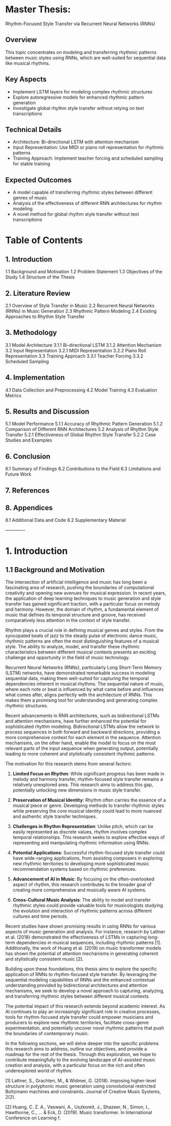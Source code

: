 # Master Thesis:
Rhythm-Focused Style Transfer via Recurrent Neural Networks (RNNs)

## Overview
This topic concentrates on modeling and transferring rhythmic patterns between music styles using RNNs, which are well-suited for sequential data like musical rhythms.

## Key Aspects
- Implement LSTM layers for modeling complex rhythmic structures
- Explore autoregressive models for enhanced rhythmic pattern generation
- Investigate global rhythm style transfer without relying on text transcriptions

## Technical Details
- Architecture: Bi-directional LSTM with attention mechanism
- Input Representation: Use MIDI or piano roll representation for rhythmic patterns
- Training Approach: Implement teacher forcing and scheduled sampling for stable training

## Expected Outcomes
- A model capable of transferring rhythmic styles between different genres of music
- Analysis of the effectiveness of different RNN architectures for rhythm modeling
- A novel method for global rhythm style transfer without text transcriptions

# Table of Contents

## 1. Introduction
   1.1 Background and Motivation
   1.2 Problem Statement
   1.3 Objectives of the Study
   1.4 Structure of the Thesis

## 2. Literature Review
   2.1 Overview of Style Transfer in Music
   2.2 Recurrent Neural Networks (RNNs) in Music Generation
   2.3 Rhythmic Pattern Modeling
   2.4 Existing Approaches to Rhythm Style Transfer

## 3. Methodology
   3.1 Model Architecture
       3.1.1 Bi-directional LSTM
       3.1.2 Attention Mechanism
   3.2 Input Representation
       3.2.1 MIDI Representation
       3.2.2 Piano Roll Representation
   3.3 Training Approach
       3.3.1 Teacher Forcing
       3.3.2 Scheduled Sampling

## 4. Implementation
   4.1 Data Collection and Preprocessing
   4.2 Model Training
   4.3 Evaluation Metrics

## 5. Results and Discussion
   5.1 Model Performance
       5.1.1 Accuracy of Rhythmic Pattern Generation
       5.1.2 Comparison of Different RNN Architectures
   5.2 Analysis of Rhythm Style Transfer
       5.2.1 Effectiveness of Global Rhythm Style Transfer
       5.2.2 Case Studies and Examples

## 6. Conclusion
   6.1 Summary of Findings
   6.2 Contributions to the Field
   6.3 Limitations and Future Work

## 7. References

## 8. Appendices
   8.1 Additional Data and Code
   8.2 Supplementary Material

————-

# 1. Introduction

## 1.1 Background and Motivation

The intersection of artificial intelligence and music has long been a fascinating area of research, pushing the boundaries of computational creativity and opening new avenues for musical expression. In recent years, the application of deep learning techniques to music generation and style transfer has gained significant traction, with a particular focus on melody and harmony. However, the domain of rhythm, a fundamental element of music that defines its temporal structure and groove, has received comparatively less attention in the context of style transfer.

Rhythm plays a crucial role in defining musical genres and styles. From the syncopated beats of jazz to the steady pulse of electronic dance music, rhythmic patterns are often the most distinguishing features of a musical style. The ability to analyze, model, and transfer these rhythmic characteristics between different musical contexts presents an exciting challenge and opportunity in the field of music technology.

Recurrent Neural Networks (RNNs), particularly Long Short-Term Memory (LSTM) networks, have demonstrated remarkable success in modeling sequential data, making them well-suited for capturing the temporal dependencies inherent in musical rhythms. The sequential nature of music, where each note or beat is influenced by what came before and influences what comes after, aligns perfectly with the architecture of RNNs. This makes them a promising tool for understanding and generating complex rhythmic structures.

Recent advancements in RNN architectures, such as bidirectional LSTMs and attention mechanisms, have further enhanced the potential for sophisticated rhythm modeling. Bidirectional LSTMs allow the network to process sequences in both forward and backward directions, providing a more comprehensive context for each element in the sequence. Attention mechanisms, on the other hand, enable the model to focus on the most relevant parts of the input sequence when generating output, potentially leading to more coherent and stylistically consistent rhythmic patterns.

The motivation for this research stems from several factors:

1. **Limited Focus on Rhythm**: While significant progress has been made in melody and harmony transfer, rhythm-focused style transfer remains a relatively unexplored area. This research aims to address this gap, potentially unlocking new dimensions in music style transfer.

2. **Preservation of Musical Identity**: Rhythm often carries the essence of a musical piece or genre. Developing methods to transfer rhythmic styles while preserving the core musical identity could lead to more nuanced and authentic style transfer techniques.

3. **Challenges in Rhythm Representation**: Unlike pitch, which can be easily represented as discrete values, rhythm involves complex temporal relationships. This research seeks to explore effective ways of representing and manipulating rhythmic information using RNNs.

4. **Potential Applications**: Successful rhythm-focused style transfer could have wide-ranging applications, from assisting composers in exploring new rhythmic territories to developing more sophisticated music recommendation systems based on rhythmic preferences.

5. **Advancement of AI in Music**: By focusing on the often-overlooked aspect of rhythm, this research contributes to the broader goal of creating more comprehensive and musically aware AI systems.

6. **Cross-Cultural Music Analysis**: The ability to model and transfer rhythmic styles could provide valuable tools for musicologists studying the evolution and interaction of rhythmic patterns across different cultures and time periods.

Recent studies have shown promising results in using RNNs for various aspects of music generation and analysis. For instance, research by Lattner et al. (2018) demonstrated the effectiveness of LSTMs in capturing long-term dependencies in musical sequences, including rhythmic patterns [1]. Additionally, the work of Huang et al. (2019) on music transformer models has shown the potential of attention mechanisms in generating coherent and stylistically consistent music [2].

Building upon these foundations, this thesis aims to explore the specific application of RNNs to rhythm-focused style transfer. By leveraging the sequential modeling capabilities of RNNs and the enhanced contextual understanding provided by bidirectional architectures and attention mechanisms, we seek to develop a novel approach to capturing, analyzing, and transferring rhythmic styles between different musical contexts.

The potential impact of this research extends beyond academic interest. As AI continues to play an increasingly significant role in creative processes, tools for rhythm-focused style transfer could empower musicians and producers to explore new rhythmic territories, facilitate cross-genre experimentation, and potentially uncover novel rhythmic patterns that push the boundaries of contemporary music.

In the following sections, we will delve deeper into the specific problems this research aims to address, outline our objectives, and provide a roadmap for the rest of the thesis. Through this exploration, we hope to contribute meaningfully to the evolving landscape of AI-assisted music creation and analysis, with a particular focus on the rich and often underexplored world of rhythm.

[1] Lattner, S., Grachten, M., & Widmer, G. (2018). Imposing higher-level structure in polyphonic music generation using convolutional restricted Boltzmann machines and constraints. Journal of Creative Music Systems, 2(2).

[2] Huang, C. Z. A., Vaswani, A., Uszkoreit, J., Shazeer, N., Simon, I., Hawthorne, C., ... & Eck, D. (2019). Music transformer. In International Conference on Learning f.

